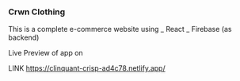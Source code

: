 ### Crwn Clothing

This is a complete e-commerce website using
_ React
_ Firebase (as backend)

Live Preview of app on

LINK
https://clinquant-crisp-ad4c78.netlify.app/
